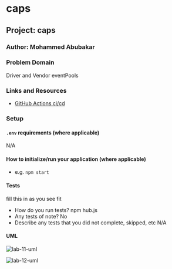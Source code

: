 # caps

## Project: caps

### Author: Mohammed Abubakar

### Problem Domain

Driver and Vendor eventPools

### Links and Resources

- [GitHub Actions ci/cd]([https://github.com/JMCov/auth-api/actions](https://github.com/MOHAMMED9222/caps))

### Setup

#### `.env` requirements (where applicable)

N/A

#### How to initialize/run your application (where applicable)

- e.g. `npm start`

#### Tests

fill this in as you see fit
- How do you run tests?
npm hub.js
- Any tests of note?
No
- Describe any tests that you did not complete, skipped, etc
N/A

#### UML

![lab-11-uml](https://github.com/MOHAMMED9222/caps/assets/122310719/5e7fd355-8fde-490d-be7d-ba0abb0f05ae)

![lab-12-uml](https://github.com/MOHAMMED9222/caps/assets/122310719/677729b6-633e-4076-8be3-db0ac3a6e289)
